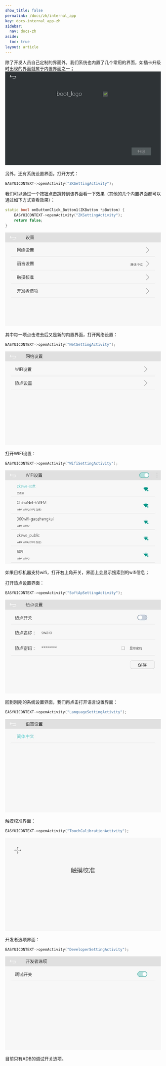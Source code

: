```yaml
---
show_title: false
permalink: /docs/zh/internal_app
key: docs-internal_app-zh
sidebar:
  nav: docs-zh
aside:
  toc: true
layout: article
---
```

除了开发人员自己定制的界面外，我们系统也内置了几个常用的界面，如插卡升级时出现的界面就属于内置界面之一；
![](images/boot_logo_upgrade.jpg)

另外，还有系统设置界面，打开方式：
```c++
EASYUICONTEXT->openActivity("ZKSettingActivity");
```
我们可以通过一个按钮点击跳转到该界面看一下效果（其他的几个内置界面都可以通过如下方式查看效果）：
```c++
static bool onButtonClick_Button1(ZKButton *pButton) {
    EASYUICONTEXT->openActivity("ZKSettingActivity");
    return false;
}
```
![](images/setup_setting.jpg)

其中每一项点击进去后又是新的内置界面，打开网络设置：
```c++
EASYUICONTEXT->openActivity("NetSettingActivity");
```
![](images/net_setting.jpg)

打开WIFI设置：
```c++
EASYUICONTEXT->openActivity("WifiSettingActivity");
```
![](images/wifi_setup.jpg)

如果目标机器支持wifi，打开右上角开关，界面上会显示搜索到的wifi信息；

打开热点设置界面：
```c++
EASYUICONTEXT->openActivity("SoftApSettingActivity");
```
![](images/soft_ap_setup.jpg)

回到刚刚的系统设置界面，我们再点击打开语言设置界面：
```c++
EASYUICONTEXT->openActivity("LanguageSettingActivity");
```
![](images/lang_setting.jpg)

触摸校准界面：
```c++
EASYUICONTEXT->openActivity("TouchCalibrationActivity");
```
![](images/touchcalibration.png)

开发者选项界面：
```c++
EASYUICONTEXT->openActivity("DeveloperSettingActivity");
```
![](images/developer_setting.jpg)

目前只有ADB的调试开关选项。
